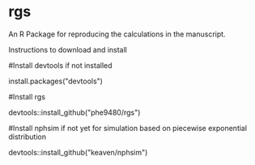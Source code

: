 # rgs
An R Package for reproducing the calculations in the manuscript.

Instructions to download and install

#Install devtools if not installed

install.packages("devtools")

#Install rgs

devtools::install_github("phe9480/rgs")

#Install nphsim if not yet for simulation based on piecewise exponential distribution

devtools::install_github("keaven/nphsim")

